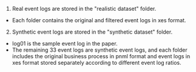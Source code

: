1. Real event logs are stored in the "realistic dataset" folder.
 - Each folder contains the original and filtered event logs in xes format.
2. Synthetic event logs are stored in the "synthetic dataset" folder.
 - log01 is the sample event log in the paper.
 - The remaining 33 event logs are synthetic event logs, and each folder includes the original business process in pnml format and event logs in xes format stored separately according to different event log ratios.